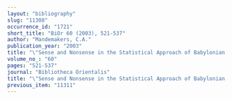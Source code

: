 ```yaml
---
layout: "bibliography"
slug: "11308"
occurrence_id: "1721"
short_title: "BiOr 60 (2003), 521-537"
author: "Mandemakers, C.A."
publication_year: "2003"
title: "\"Sense and Nonsense in the Statistical Approach of Babylonian Prices...\""
volume_no_: "60"
pages: "521-537"
journal: "Bibliotheca Orientalis"
title: "\"Sense and Nonsense in the Statistical Approach of Babylonian Prices...\""
previous_item: "11311"
---
```

